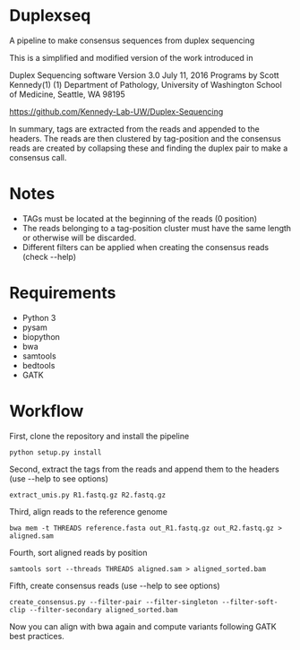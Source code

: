 # Duplexseq
A pipeline to make consensus sequences from duplex sequencing 

This is a simplified and modified version of the work introduced in 

Duplex Sequencing software Version 3.0 July 11, 2016 Programs by Scott Kennedy(1) (1) 
Department of Pathology, University of Washington School of Medicine, Seattle, WA 98195

https://github.com/Kennedy-Lab-UW/Duplex-Sequencing

In summary, tags are extracted from the reads and appended to the headers. 
The reads are then clustered by tag-position and the consensus reads are created
by collapsing these and finding the duplex pair to make a consensus call. 

# Notes
- TAGs must be located at the beginning of the reads (0 position)
- The reads belonging to a tag-position cluster must have the same length or otherwise will be discarded.
- Different filters can be applied when creating the consensus reads (check --help)

# Requirements
* Python 3
* pysam
* biopython
* bwa
* samtools 
* bedtools
* GATK

# Workflow

First, clone the repository and install the pipeline 

```python setup.py install```

Second, extract the tags from the reads and append them to the headers (use --help to see options)

```extract_umis.py R1.fastq.gz R2.fastq.gz```

Third, align reads to the reference genome

```bwa mem -t THREADS reference.fasta out_R1.fastq.gz out_R2.fastq.gz > aligned.sam```

Fourth, sort aligned reads by position

```samtools sort --threads THREADS aligned.sam > aligned_sorted.bam```

Fifth, create consensus reads (use --help to see options)

```create_consensus.py --filter-pair --filter-singleton --filter-soft-clip --filter-secondary aligned_sorted.bam```

Now you can align with bwa again and compute variants following GATK best practices. 


